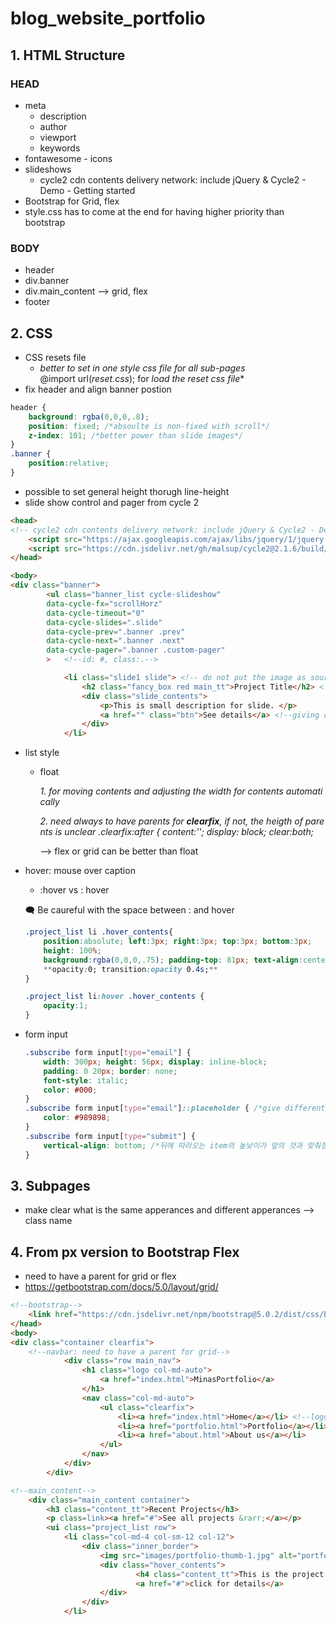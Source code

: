 # blog_website_portfolio

## 1. HTML Structure

### HEAD

- meta
    - description
    - author
    - viewport
    - keywords
- fontawesome - icons
- slideshows
    - cycle2 cdn contents delivery network: include jQuery & Cycle2 - Demo - Getting started
- Bootstrap for Grid, flex
- style.css has to come at the end for having higher priority than bootstrap

### BODY

- header
- div.banner
- div.main_content —> grid, flex
- footer

## 2. CSS

- CSS resets file
    - *better to set in one style css file for all sub-pages*
    @import url(*reset.css*); for *load the reset css file**
- fix header and align banner postion

```css
header {
	background: rgba(0,0,0,.8);
	position: fixed; /*absoulte is non-fixed with scroll*/ 
	z-index: 101; /*better power than slide images*/
}
.banner {
	position:relative;
}
```

- possible to set general height thorugh line-height
- slide show control and pager from cycle 2

```html
<head>
<!-- cycle2 cdn contents delivery network: include jQuery & Cycle2 - Demo - Getting started -->
	<script src="https://ajax.googleapis.com/ajax/libs/jquery/1/jquery.min.js"></script>
	<script src="https://cdn.jsdelivr.net/gh/malsup/cycle2@2.1.6/build/jquery.cycle2.min.js"></script>
</head>

<body>
<div class="banner">
		<ul class="banner_list cycle-slideshow" 
		data-cycle-fx="scrollHorz" 
		data-cycle-timeout="0"
		data-cycle-slides=".slide"
		data-cycle-prev=".banner .prev"
        data-cycle-next=".banner .next"
		data-cycle-pager=".banner .custom-pager" 
		>	<!--id: #, class:.-->

			<li class="slide1 slide"> <!-- do not put the image as source, but as background for changing setting values for image-->
				<h2 class="fancy_box red main_tt">Project Title</h2> <!--class="box setting box color font*/-->
				<div class="slide_contents">
					<p>This is small description for slide. </p>
					<a href="" class="btn">See details</a> <!--giving class name, because there is also same style button in footer-->
				</div>
			</li>
```

- list style
    - float

        *1. for moving contents and adjusting the width for contents automatically*

        *2. need always to have parents for **clearfix**, if not, the heigth of parents is unclear .clearfix:after { content:''; display: block; clear:both;*

        —> flex or grid can be better than float

- hover: mouse over caption
    - :hover vs : hover

    🗨️ Be caureful with the space between : and hover

    ```css
    .project_list li .hover_contents{
    	position:absolute; left:3px; right:3px; top:3px; bottom:3px;
    	height: 100%;
    	background:rgba(0,0,0,.75); padding-top: 81px; text-align:center; 
    	**opacity:0; transition:opacity 0.4s;** 
    }

    .project_list li:hover .hover_contents {
    	opacity:1;
    }
    ```

- form input

    ```css
    .subscribe form input[type="email"] {
    	width: 300px; height: 56px; display: inline-block;
    	padding: 0 20px; border: none;
    	font-style: italic;
    	color: #000;
    }
    .subscribe form input[type="email"]::placeholder { /*give different color for placeholder & type text */
    	color: #989898;
    }
    .subscribe form input[type="submit"] {
    	vertical-align: bottom; /*뒤에 따라오는 item의 높낮이가 앞의 것과 맞춰짐*/
    }
    ```

## 3. Subpages

- make clear what is the same apperances and different apperances —> class name

## 4. From px version to Bootstrap Flex

- need to have a parent for grid or flex
- https://getbootstrap.com/docs/5.0/layout/grid/

```html
<!--bootstrap-->
	<link href="https://cdn.jsdelivr.net/npm/bootstrap@5.0.2/dist/css/bootstrap.min.css" rel="stylesheet" integrity="sha384-EVSTQN3/azprG1Anm3QDgpJLIm9Nao0Yz1ztcQTwFspd3yD65VohhpuuCOmLASjC" crossorigin="anonymous">
</head>
<body>
<div class="container clearfix">
	<!--navbar: need to have a parent for grid-->
			<div class="row main_nav"> 
				<h1 class="logo col-md-auto">
					<a href="index.html">MinasPortfolio</a> 
				</h1>
				<nav class="col-md-auto">
					<ul class="clearfix">
						<li><a href="index.html">Home</a></li> <!--logo image replacement with text for better searching than just image without text-->
						<li><a href="portfolio.html">Portfolio</a></li>
						<li><a href="about.html">About us</a></li>
					</ul>
				</nav>
			</div>
		</div>

<!--main_content-->
	<div class="main_content container">
		<h3 class="content_tt">Recent Projects</h3>
		<p class=link><a href="#">See all projects &rarr;</a></p>
		<ui class="project_list row">
			<li class="col-md-4 col-sm-12 col-12">
				<div class="inner_border">
					<img src="images/portfolio-thumb-1.jpg" alt="portfolio-thumb"/>
					<div class="hover_contents">
							<h4 class="content_tt">This is the project name.</h4>
							<a href="#">click for details</a>
					</div>
				</div>
			</li>
```
